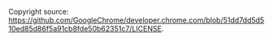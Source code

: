 Copyright source: https://github.com/GoogleChrome/developer.chrome.com/blob/51dd7dd5d510ed85d86f5a91cb8fde50b62351c7/LICENSE.
